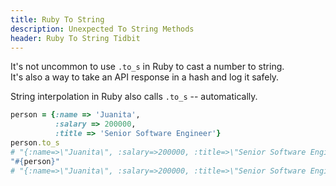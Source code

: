 ```yaml
---
title: Ruby To String
description: Unexpected To String Methods
header: Ruby To String Tidbit
---
```


It's not uncommon to use `.to_s` in Ruby to cast a number to string.  
It's also a way to take an API response in a hash and log it safely.

String interpolation in Ruby also calls `.to_s` -- automatically.

```ruby
person = {:name => 'Juanita', 
          :salary => 200000, 
          :title => 'Senior Software Engineer'}
person.to_s
# "{:name=>\"Juanita\", :salary=>200000, :title=>\"Senior Software Engineer\"}"
"#{person}"
# "{:name=>\"Juanita\", :salary=>200000, :title=>\"Senior Software Engineer\"}"
```
